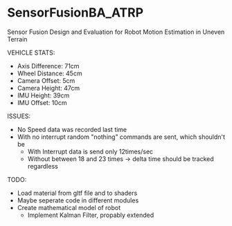# SensorFusionBA_ATRP
Sensor Fusion Design and Evaluation for Robot Motion Estimation in Uneven Terrain

VEHICLE STATS:
- Axis Difference: 71cm
- Wheel Distance: 45cm
- Camera Offset: 5cm
- Camera Height: 47cm
- IMU Height: 39cm
- IMU Offset: 10cm

ISSUES:
- No Speed data was recorded last time
- With no interrupt random "nothing" commands are sent, which shouldn't be
    - With Interrupt data is send only 12times/sec
    - Without between 18 and 23 times -> delta time should be tracked regardless

TODO:
- Load material from gltf file and to shaders
- Maybe seperate code in different modules
- Create mathematical model of robot
    - Implement Kalman Filter, propably extended
